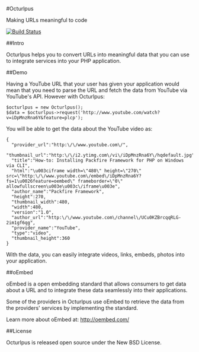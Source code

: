 #Octurlpus

Making URLs meaningful to code

[![Build Status](https://secure.travis-ci.org/mauris/octurlpus.png?branch=master)](http://travis-ci.org/mauris/octurlpus)

##Intro

Octurlpus helps you to convert URLs into meaningful data that you can use to integrate services into your PHP application.

##Demo

Having a YouTube URL that your user has given your application would mean that you need to parse the URL and fetch the data from YouTube via YouTube's API. However with Octurlpus:

    $octurlpus = new Octurlpus();
    $data = $octurlpus->request('http://www.youtube.com/watch?v=iDpMnzRna6Y&feature=plcp');

You will be able to get the data about the YouTube video as:

    {
      "provider_url":"http:\/\/www.youtube.com\/",
      "thumbnail_url":"http:\/\/i2.ytimg.com\/vi\/iDpMnzRna6Y\/hqdefault.jpg",
      "title":"How-to: Installing Packfire Framework for PHP on Windows via CLI",
      "html":"\u003ciframe width=\"480\" height=\"270\" src=\"http:\/\/www.youtube.com\/embed\/iDpMnzRna6Y?fs=1\u0026feature=oembed\" frameborder=\"0\" allowfullscreen\u003e\u003c\/iframe\u003e",
      "author_name":"Packfire Framework",
      "height":270,
      "thumbnail_width":480,
      "width":480,
      "version":"1.0",
      "author_url":"http:\/\/www.youtube.com\/channel\/UCu0KZBrcqqRLG-2im1gf6qg",
      "provider_name":"YouTube",
      "type":"video",
      "thumbnail_height":360
    }
    
With the data, you can easily integrate videos, links, embeds, photos into your application. 
    
##oEmbed

oEmbed is a open embedding standard that allows consumers to get data about a URL and to integrate these data seamlessly into their applications.

Some of the providers in Octurlpus use oEmbed to retrieve the data from the providers' services by implementing the standard.

Learn more about oEmbed at: http://oembed.com/

##License

Octurlpus is released open source under the New BSD License. 
